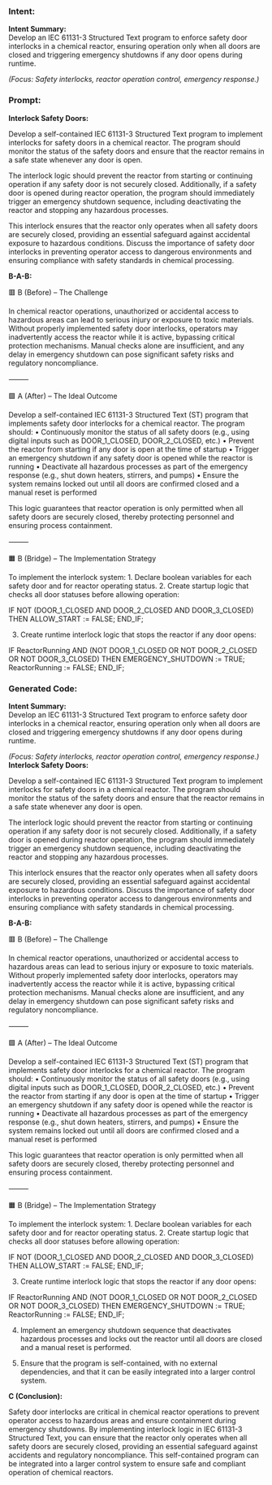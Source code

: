 ### Intent:
**Intent Summary:**  
Develop an IEC 61131-3 Structured Text program to enforce safety door interlocks in a chemical reactor, ensuring operation only when all doors are closed and triggering emergency shutdowns if any door opens during runtime.  

*(Focus: Safety interlocks, reactor operation control, emergency response.)*

### Prompt:
**Interlock Safety Doors:**

Develop a self-contained IEC 61131-3 Structured Text program to implement interlocks for safety doors in a chemical reactor. The program should monitor the status of the safety doors and ensure that the reactor remains in a safe state whenever any door is open.

The interlock logic should prevent the reactor from starting or continuing operation if any safety door is not securely closed. Additionally, if a safety door is opened during reactor operation, the program should immediately trigger an emergency shutdown sequence, including deactivating the reactor and stopping any hazardous processes.

This interlock ensures that the reactor only operates when all safety doors are securely closed, providing an essential safeguard against accidental exposure to hazardous conditions. Discuss the importance of safety door interlocks in preventing operator access to dangerous environments and ensuring compliance with safety standards in chemical processing.

**B-A-B:**

🟥 B (Before) – The Challenge

In chemical reactor operations, unauthorized or accidental access to hazardous areas can lead to serious injury or exposure to toxic materials. Without properly implemented safety door interlocks, operators may inadvertently access the reactor while it is active, bypassing critical protection mechanisms. Manual checks alone are insufficient, and any delay in emergency shutdown can pose significant safety risks and regulatory noncompliance.

⸻

🟩 A (After) – The Ideal Outcome

Develop a self-contained IEC 61131-3 Structured Text (ST) program that implements safety door interlocks for a chemical reactor. The program should:
	•	Continuously monitor the status of all safety doors (e.g., using digital inputs such as DOOR_1_CLOSED, DOOR_2_CLOSED, etc.)
	•	Prevent the reactor from starting if any door is open at the time of startup
	•	Trigger an emergency shutdown if any safety door is opened while the reactor is running
	•	Deactivate all hazardous processes as part of the emergency response (e.g., shut down heaters, stirrers, and pumps)
	•	Ensure the system remains locked out until all doors are confirmed closed and a manual reset is performed

This logic guarantees that reactor operation is only permitted when all safety doors are securely closed, thereby protecting personnel and ensuring process containment.

⸻

🟧 B (Bridge) – The Implementation Strategy

To implement the interlock system:
	1.	Declare boolean variables for each safety door and for reactor operating status.
	2.	Create startup logic that checks all door statuses before allowing operation:

IF NOT (DOOR_1_CLOSED AND DOOR_2_CLOSED AND DOOR_3_CLOSED) THEN
    ALLOW_START := FALSE;
END_IF;

3.	Create runtime interlock logic that stops the reactor if any door opens:

IF ReactorRunning AND (NOT DOOR_1_CLOSED OR NOT DOOR_2_CLOSED OR NOT DOOR_3_CLOSED) THEN
    EMERGENCY_SHUTDOWN := TRUE;
    ReactorRunning := FALSE;
END_IF;

### Generated Code:
**Intent Summary:**  
Develop an IEC 61131-3 Structured Text program to enforce safety door interlocks in a chemical reactor, ensuring operation only when all doors are closed and triggering emergency shutdowns if any door opens during runtime.  

*(Focus: Safety interlocks, reactor operation control, emergency response.)*
**Interlock Safety Doors:**

Develop a self-contained IEC 61131-3 Structured Text program to implement interlocks for safety doors in a chemical reactor. The program should monitor the status of the safety doors and ensure that the reactor remains in a safe state whenever any door is open.

The interlock logic should prevent the reactor from starting or continuing operation if any safety door is not securely closed. Additionally, if a safety door is opened during reactor operation, the program should immediately trigger an emergency shutdown sequence, including deactivating the reactor and stopping any hazardous processes.

This interlock ensures that the reactor only operates when all safety doors are securely closed, providing an essential safeguard against accidental exposure to hazardous conditions. Discuss the importance of safety door interlocks in preventing operator access to dangerous environments and ensuring compliance with safety standards in chemical processing.

**B-A-B:**

🟥 B (Before) – The Challenge

In chemical reactor operations, unauthorized or accidental access to hazardous areas can lead to serious injury or exposure to toxic materials. Without properly implemented safety door interlocks, operators may inadvertently access the reactor while it is active, bypassing critical protection mechanisms. Manual checks alone are insufficient, and any delay in emergency shutdown can pose significant safety risks and regulatory noncompliance.

⸻

🟩 A (After) – The Ideal Outcome

Develop a self-contained IEC 61131-3 Structured Text (ST) program that implements safety door interlocks for a chemical reactor. The program should:
	•	Continuously monitor the status of all safety doors (e.g., using digital inputs such as DOOR_1_CLOSED, DOOR_2_CLOSED, etc.)
	•	Prevent the reactor from starting if any door is open at the time of startup
	•	Trigger an emergency shutdown if any safety door is opened while the reactor is running
	•	Deactivate all hazardous processes as part of the emergency response (e.g., shut down heaters, stirrers, and pumps)
	•	Ensure the system remains locked out until all doors are confirmed closed and a manual reset is performed

This logic guarantees that reactor operation is only permitted when all safety doors are securely closed, thereby protecting personnel and ensuring process containment.

⸻

🟧 B (Bridge) – The Implementation Strategy

To implement the interlock system:
	1.	Declare boolean variables for each safety door and for reactor operating status.
	2.	Create startup logic that checks all door statuses before allowing operation:

IF NOT (DOOR_1_CLOSED AND DOOR_2_CLOSED AND DOOR_3_CLOSED) THEN
    ALLOW_START := FALSE;
END_IF;

3.	Create runtime interlock logic that stops the reactor if any door opens:

IF ReactorRunning AND (NOT DOOR_1_CLOSED OR NOT DOOR_2_CLOSED OR NOT DOOR_3_CLOSED) THEN
    EMERGENCY_SHUTDOWN := TRUE;
    ReactorRunning := FALSE;
END_IF;  

4.	Implement an emergency shutdown sequence that deactivates hazardous processes and locks out the reactor until all doors are closed and a manual reset is performed.

5.	Ensure that the program is self-contained, with no external dependencies, and that it can be easily integrated into a larger control system.

**C (Conclusion):**

Safety door interlocks are critical in chemical reactor operations to prevent operator access to hazardous areas and ensure containment during emergency shutdowns. By implementing interlock logic in IEC 61131-3 Structured Text, you can ensure that the reactor only operates when all safety doors are securely closed, providing an essential safeguard against accidents and regulatory noncompliance. This self-contained program can be integrated into a larger control system to ensure safe and compliant operation of chemical reactors.
